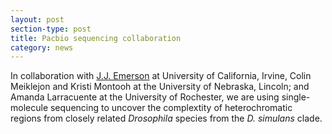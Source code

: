 ```yaml
---
layout: post
section-type: post
title: Pacbio sequencing collaboration
category: news
---
```


<p> In collaboration with <a href="http://www.faculty.uci.edu/profile.cfm?faculty_id=5987" title="J.J. Emerson">J.J. Emerson</a> at University of California, Irvine,  Colin Meiklejon and Kristi Montooh at the University of Nebraska, Lincoln; and Amanda Larracuente at the University of Rochester, we are using single-molecule sequencing to uncover the complextity of heterochromatic regions from closely related <i> Drosophila </i> species from the <i>D. simulans</i> clade.</p> 
